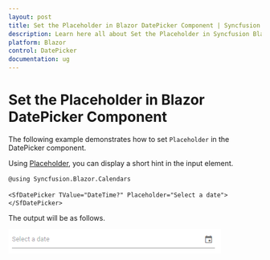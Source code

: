 ```yaml
---
layout: post
title: Set the Placeholder in Blazor DatePicker Component | Syncfusion
description: Learn here all about Set the Placeholder in Syncfusion Blazor DatePicker component and more.
platform: Blazor
control: DatePicker
documentation: ug
---
```


# Set the Placeholder in Blazor DatePicker Component

The following example demonstrates how to set `Placeholder` in the DatePicker component.

Using [Placeholder](https://help.syncfusion.com/cr/blazor/Syncfusion.Blazor.Calendars.SfDatePicker-1.html#Syncfusion_Blazor_Calendars_SfDatePicker_1_Placeholder), you can display a short hint in the input element.

```cshtml
@using Syncfusion.Blazor.Calendars

<SfDatePicker TValue="DateTime?" Placeholder="Select a date"></SfDatePicker>
```

The output will be as follows.

![datepicker](../images/placeholder.png)